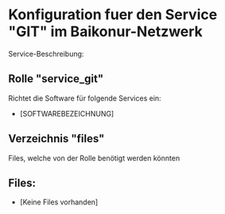 # Konfiguration fuer den Service "GIT" im Baikonur-Netzwerk
Service-Beschreibung:

## Rolle "service_git"
Richtet die Software für folgende Services ein:
* [SOFTWAREBEZEICHNUNG]

## Verzeichnis "files"
Files, welche von der Rolle benötigt werden könnten

## Files:
* [Keine Files vorhanden]
